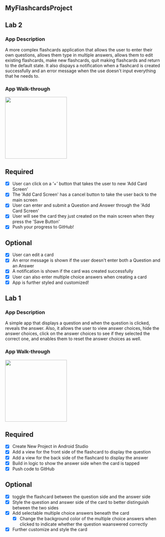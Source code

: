## MyFlashcardsProject

## Lab 2

### App Description
A more complex flashcards application that allows the user to enter their own questions, allows them type in multiple answers, allows them to edit existing flashcards, make new flashcards, quit making flashcards and return to the default state. It also dispays a notification when a flashcard is created successfully and an error message when the use doesn't input everything that he needs to.

### App Walk-through

<img src="http://g.recordit.co/1ndGGKKaO7.gif" width=200><br>

## Required
- [x] User can click on a ‘+’ button that takes the user to new ‘Add Card Screen’
- [x] The 'Add Card Screen' has a cancel button to take the user back to the main screen
- [x] User can enter and submit a Question and Answer through the 'Add Card Screen'
- [x] User will see the card they just created on the main screen when they press the 'Save Button'
- [x] Push your progress to GitHub!

## Optional
- [x] User can edit a card
- [x] An error message is shown if the user doesn't enter both a Question and an Answer
- [x] A notification is shown if the card was created successfully
- [x] User can also enter multiple choice answers when creating a card
- [x] App is further styled and customized!

## Lab 1

### App Description
A simple app that displays a question and when the question is clicked, reveals the answer. Also, it allows the user to view answer choices, hide the answer choices, click on the answer choices to see if they selected the correct one, and enables them to reset the answer choices as well.

### App Walk-through

<img src="http://g.recordit.co/QEK8v9Sk7V.gif" width=200><br>

## Required
- [x] Create New Project in Android Studio
- [x] Add a view for the front side of the flashcard to display the question
- [x] Add a view for the back side of the flashcard to display the answer
- [x] Build in logic to show the answer side when the card is tapped
- [x] Push code to GitHub
## Optional
- [x] toggle the flashcard between the question side and the answer side
- [x] Style the question and answer side of the card to better distinguish between the two sides
- [x] Add selectable multiple choice answers beneath the card
   - [x] Change the background color of the multiple choice answers when clicked to indicate whether the question waanswered correctly
- [x] Further customize and style the card

